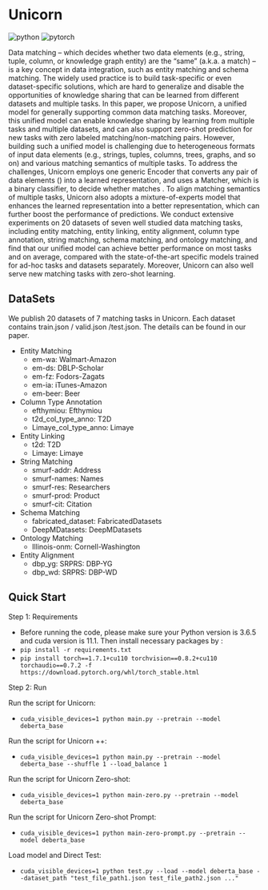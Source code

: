 # Unicorn

![python](https://img.shields.io/badge/python-3.6.5-blue)
![pytorch](https://img.shields.io/badge/pytorch-1.7.1-brightgreen)

Data matching – which decides whether two data elements (e.g., string, tuple, column, or knowledge graph entity) are the “same” (a.k.a. a match) – is a key concept in data integration, such as entity matching and schema matching. The widely used practice is to build task-specific or even dataset-specific solutions, which are hard to generalize and disable the opportunities of knowledge sharing that can be learned from different datasets and multiple tasks. 
In this paper, we propose Unicorn, a unified model for generally supporting common data matching tasks. Moreover, this unified model can enable knowledge sharing by learning from multiple tasks and multiple datasets, and can also support zero-shot prediction for new tasks with zero labeled matching/non-matching pairs. However, building such a unified model is challenging due to heterogeneous formats of input data elements (e.g., strings, tuples, columns, trees, graphs, and so on) and various matching semantics of multiple tasks. To address the challenges, Unicorn employs one generic Encoder that converts any pair of data elements () into a learned representation, and uses a Matcher, which is a binary classifier, to decide whether matches . To align matching semantics of multiple tasks, Unicorn also adopts a mixture-of-experts model that enhances the learned representation into a better representation, which can further boost the performance of predictions. We conduct extensive experiments on 20 datasets of seven well studied data matching tasks, including entity matching, entity linking, entity alignment, column type annotation, string matching, schema matching, and ontology matching, and find that our unified model can achieve better performance on most tasks and on average, compared with the state-of-the-art specific models trained for ad-hoc tasks and datasets separately. Moreover, Unicorn can also well serve new matching tasks with zero-shot learning. 


## DataSets
We publish 20 datasets of 7 matching tasks in Unicorn.
Each dataset contains train.json / valid.json /test.json. The details can be found in our paper.

- Entity Matching
    - em-wa: Walmart-Amazon
    - em-ds: DBLP-Scholar
    - em-fz: Fodors-Zagats
    - em-ia: iTunes-Amazon
    - em-beer: Beer
- Column Type Annotation
    - efthymiou: Efthymiou
    - t2d_col_type_anno: T2D
    - Limaye_col_type_anno: Limaye
- Entity Linking
    - t2d: T2D
    - Limaye: Limaye
- String Matching
    - smurf-addr: Address
    - smurf-names: Names
    - smurf-res: Researchers
    - smurf-prod: Product
    - smurf-cit: Citation
- Schema Matching
    - fabricated_dataset: FabricatedDatasets
    - DeepMDatasets: DeepMDatasets
- Ontology Matching
    - Illinois-onm: Cornell-Washington
- Entity Alignment
    - dbp_yg: SRPRS: DBP-YG
    - dbp_wd: SRPRS: DBP-WD


## Quick Start
Step 1: Requirements
- Before running the code, please make sure your Python version is 3.6.5 and cuda version is 11.1. Then install necessary packages by :
- `pip install -r requirements.txt`
- `pip install torch==1.7.1+cu110 torchvision==0.8.2+cu110 torchaudio==0.7.2 -f https://download.pytorch.org/whl/torch_stable.html`

Step 2: Run

Run the script for Unicorn:
-    `cuda_visible_devices=1 python main.py --pretrain --model deberta_base`

Run the script for Unicorn ++:
-    `cuda_visible_devices=1 python main.py --pretrain --model deberta_base --shuffle 1 --load_balance 1`

Run the script for Unicorn Zero-shot:
-    `cuda_visible_devices=1 python main-zero.py --pretrain --model deberta_base`

Run the script for Unicorn Zero-shot Prompt:
-    `cuda_visible_devices=1 python main-zero-prompt.py --pretrain --model deberta_base`


Load model and Direct Test: 
-    `cuda_visible_devices=1 python test.py --load --model deberta_base --dataset_path "test_file_path1.json test_file_path2.json ..."`
